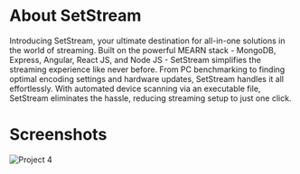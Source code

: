 <h1>About SetStream</h1>

Introducing SetStream, your ultimate destination for all-in-one solutions in the world of streaming. Built on the powerful MEARN stack - MongoDB, Express, Angular, React JS, and Node JS - SetStream simplifies the streaming experience like never before. From PC benchmarking to finding optimal encoding settings and hardware updates, SetStream handles it all effortlessly. With automated device scanning via an executable file, SetStream eliminates the hassle, reducing streaming setup to just one click.

<h1>Screenshots</h1>

![Project 4](https://github.com/mohitranjanbajpeyi/setstream/assets/168092830/b3e68931-0e7e-4744-99be-e79356e490dc)
